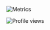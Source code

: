 ![Metrics](https://github.com/tubuanha/tubuanha/blob/master/github-metrics.svg)

![Profile views](https://komarev.com/ghpvc/?username=tubuanha)
